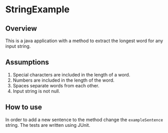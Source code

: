 # StringExample

## Overview
This is a java application with a method to extract the longest word for any input string.

## Assumptions
1. Special characters are included in the length of a word.
2. Numbers are included in the length of the word.
3. Spaces separate words from each other.
4. Input string is not null.

## How to use
In order to add a new sentence to the method change the `exampleSentence` string. The tests are written using JUnit.
